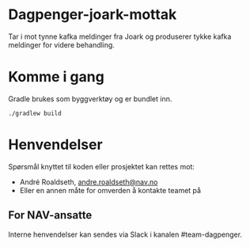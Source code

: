# Dagpenger-joark-mottak

Tar i mot tynne kafka meldinger fra Joark og produserer tykke kafka meldinger for videre behandling.

# Komme i gang

Gradle brukes som byggverktøy og er bundlet inn. 

`./gradlew build`

# Henvendelser

Spørsmål knyttet til koden eller prosjektet kan rettes mot:

* André Roaldseth, andre.roaldseth@nav.no
* Eller en annen måte for omverden å kontakte teamet på

## For NAV-ansatte

Interne henvendelser kan sendes via Slack i kanalen #team-dagpenger.


